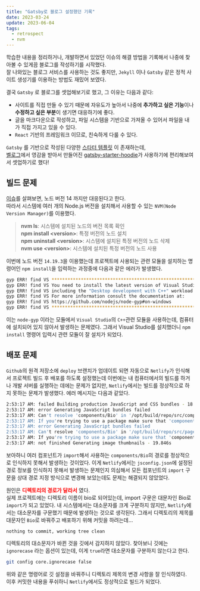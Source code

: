 ```yaml
---
title: "Gatsby로 블로그 설정했던 기록"
date: 2023-03-24
update: 2023-06-04
tags:
  - retrospect
  - nvm
---
```


학습한 내용을 정리하거나, 개발하면서 있었던 이슈의 해결 방법을 기록해서 나중에 찾아볼 수 있게끔 블로그를 작성하기를 시작했다.  
잘 나와있는 블로그 서비스를 사용하는 것도 좋지만, `Jekyll` 이나 `Gatsby` 같은 정적 사이트 생성기를 이용하는 방법도 재밌어 보였다.  

결국 `Gatsby` 로 블로그를 셋업해보기로 했고, 그 이유는 다음과 같다:  
- 사이트를 직접 만들 수 있기 때문에 자유도가 높아서 나중에 **추가하고 싶은 기능**이나 **수정하고 싶은 부분**이 생기면 대응하기에 좋다.  
- 글을 마크다운으로 작성하고, 파일 시스템을 기반으로 가져올 수 있어서 파일을 내가 직접 가지고 있을 수 있다.  
- `React` 기반의 프레임워크 이므로, 친숙하게 다룰 수 있다.  

`Gatsby` 를 기반으로 작성된 다양한 [스타터 템플릿](https://www.gatsbyjs.com/starters/) 이 존재하는데,  
[벨로그](https://velog.io/)에서 영감을 받아서 만들어진 [gatsby-starter-hoodie](https://github.com/devHudi/gatsby-starter-hoodie)가 사용하기에 편리해보여서 셋업하기로 했다!

## 빌드 문제
[이슈](https://github.com/devHudi/gatsby-starter-hoodie/issues/134)를 살펴보면, 노드 버전 14 까지만 대응된다고 한다.  
따라서 시스템에 여러 개의 Node.js 버전을 설치해서 사용할 수 있는 `NVM(Node Version Manager)`를 이용했다.  

> **nvm ls**: 시스템에 설치된 노드의 버전 목록 확인  
> **npm install &lt;version&gt;**: 특정 버전의 노드 설치  
> **npm uninstall &lt;version&gt;**: 시스템에 설치된 특정 버전의 노드 삭제   
> **nvm use &lt;version&gt;**: 시스템에 설치된 특정 버전의 노드 사용  

이번에 노드 버전 `14.19.3`을 이용했는데 프로젝트에 사용되는 관련 모듈을 설치하는 명령어인 `npm install`을 입력하는 과정중에 다음과 같은 에러가 발생했다.

```sh
gyp ERR! find VS **************************************************************
gyp ERR! find VS You need to install the latest version of Visual Studio
gyp ERR! find VS including the "Desktop development with C++" workload.
gyp ERR! find VS For more information consult the documentation at:
gyp ERR! find VS https://github.com/nodejs/node-gyp#on-windows
gyp ERR! find VS **************************************************************
```

이는 `node-gyp` 이라는 모듈에서 `Visual Studio`의 `C++`관련 모듈을 사용하는데, 컴퓨터에 설치되어 있지 않아서 발생하는 문제였다. 그래서 Visual Studio를 설치했더니 `npm install` 명령어 입력시 관련 모듈이 잘 설치가 되었다.  

## 배포 문제
`Github`의 원격 저장소에 `deploy` 브랜치가 업데이트 되면 자동으로 `Netlify`가 인식해서 프로젝트 빌드 후 배포를 하도록 설정했는데 이번에는 내 컴퓨터에서의 빌드를 하거나 개발 서버를 실행하는 데에는 문제가 없지만, `Netlify`에서는 빌드를 정상적으로 하지 못하는 문제가 발생했다. 에러 메시지는 다음과 같았다.

```sh
2:53:17 AM: failed Building production JavaScript and CSS bundles - 18.422s
2:53:17 AM: error Generating JavaScript bundles failed
2:53:17 AM: Can't resolve 'components/Bio' in '/opt/build/repo/src/components/Article/Footer'
2:53:17 AM: If you're trying to use a package make sure that 'components/Bio' is installed. If you're trying to use a local file make sure that the path is correct.
2:53:17 AM: error Generating JavaScript bundles failed
2:53:17 AM: Can't resolve 'components/Bio' in '/opt/build/repo/src/pages'
2:53:17 AM: If you're trying to use a package make sure that 'components/Bio' is installed. If you're trying to use a local file make sure that the path is correct.
2:53:17 AM: not finished Generating image thumbnails - 19.846s
```

보아하니 여러 컴포넌트가 `import`해서 사용하는 `components/Bio`의 경로를 정상적으로 인식하지 못해서 발생하는 것이었다. 이게 `Netlify`에서는 `jsconfig.json`에 설정된 경로 정보를 인식하지 못해서 발생하는 문제인지 의심해서 모든 컴포넌트의 `import` 구문을 상대 경로 지정 방식으로 변경해 보았는데도 문제는 해결되지 않았었다.

원인은 <b style="color: red">**디렉토리의 경로가 달라서**</b> 였다.  
실제 프로젝트에는 디렉토리 이름이 bio로 되어있는데, import 구문은 대문자인 Bio로 `import`가 되고 있었다. 내 시스템에서는 대소문자를 크게 구분하지 않지만, `Netlify`에서는 대소문자를 구문했기 때문에 발생하는 것으로 생각된다. 그래서 디렉토리의 제목를 대문자인 `Bio`로 바꿔주고 배포하기 위해 커밋을 하려는데...

```
nothing to commit, working tree clean
```

디렉토리의 대소문자가 바뀐 것을 깃에서 감지하지 않았다.
찾아보니 깃에는 `ignorecase` 라는 옵션이 있는데, 이게 `true`라면 대소문자를 구분하지 않는다고 한다.

```sh
git config core.ignorecase false
```

위와 같은 명령어로 깃 설정을 바꿔주니 디렉토리 제목의 변경 사항을 잘 인식하였다.  
이후 커밋한 내용을 푸쉬하니 `Netlify`에서도 정상적으로 빌드가 되었다.
